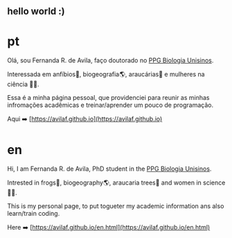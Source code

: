 ## hello world :)


# pt

Olá, sou Fernanda R. de Avila, faço doutorado no [PPG Biologia Unisinos](http://www.unisinos.br/mestrado-e-doutorado/biologia/presencial/sao-leopoldo).

Interessada em anfíbios:frog:, biogeografia:earth_americas:, araucárias:evergreen_tree: e mulheres na ciência :cherry_blossom::microscope:. 

Essa é a minha página pessoal, que providenciei para reunir as minhas infromações acadêmicas e treinar/aprender um pouco de programação.


Aqui :arrow_right: [https://avilaf.github.io](https://avilaf.github.io)


# en
Hi, I am Fernanda R. de Avila, PhD student in the [PPG Biologia Unisinos](http://www.unisinos.br/mestrado-e-doutorado/biologia/presencial/sao-leopoldo).

Intrested in frogs:frog:, biogeography:earth_americas:, araucaria trees:evergreen_tree: and women in science :cherry_blossom::microscope:. 

This is my personal page, to put togueter my academic information ans also learn/train coding.


Here :arrow_right: [https://avilaf.github.io/en.html](https://avilaf.github.io/en.html)


